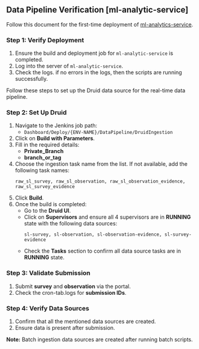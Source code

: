 ## Data Pipeline Verification [ml-analytic-service]
Follow this document for the first-time deployment of [ml-analytics-service](https://ed.sunbird.org/use/source-code/manage-learn/ml-analytics-service).

### Step 1: Verify Deployment 
1. Ensure the build and deployment job for `ml-analytic-service` is completed.
2. Log into the server of `ml-analytic-service`.
3. Check the logs. if no errors in the logs, then the scripts are running successfully.

Follow these steps to set up the Druid data source for the real-time data pipeline.

### Step 2: Set Up Druid
1. Navigate to the Jenkins job path:
   - `Dashboard/Deploy/{ENV-NAME}/DataPipeline/DruidIngestion`
2. Click on **Build with Parameters**.
3. Fill in the required details:
   - **Private_Branch**
   - **branch_or_tag**
4. Choose the ingestion task name from the list. If not available, add the following task names:
   ```
   raw_sl_survey, raw_sl_observation, raw_sl_observation_evidence, raw_sl_survey_evidence
   ```
5. Click **Build**.
6. Once the build is completed:
   - Go to the **Druid UI**.
   - Click on **Supervisors** and ensure all 4 supervisors are in **RUNNING** state with the following data sources:
     ```
     sl-survey, sl-observation, sl-observation-evidence, sl-survey-evidence
     ```
   - Check the **Tasks** section to confirm all data source tasks are in **RUNNING** state.

### Step 3: Validate Submission
1. Submit **survey** and **observation** via the portal.
2. Check the cron-tab.logs for **submission IDs**.

### Step 4: Verify Data Sources
1. Confirm that all the mentioned data sources are created.
2. Ensure data is present after submission.

**Note:**
Batch ingestion data sources are created after running batch scripts.

